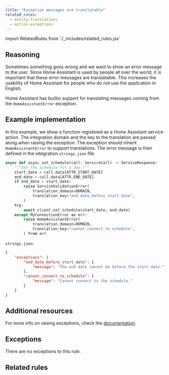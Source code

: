 ```yaml
---
title: "Exception messages are translatable"
related_rules:
  - entity-translations
  - action-exceptions
---
```

import RelatedRules from './_includes/related_rules.jsx'

## Reasoning

Sometimes something goes wrong and we want to show an error message to the user.
Since Home Assistant is used by people all over the world, it is important that these error messages are translatable.
This increases the usability of Home Assistant for people who do not use the application in English.

Home Assistant has builtin support for translating messages coming from the `HomeAssistantError` exception.

## Example implementation

In this example, we show a function registered as a Home Assistant service action.
The integration domain and the key to the translation are passed along when raising the exception.
The exception should inherit `HomeAssistantError` to support translations.
The error message is then defined in the integration `strings.json` file.

```python {6-9,13-16} showLineNumbers
async def async_set_schedule(call: ServiceCall) -> ServiceResponse:
    """Set the schedule for a day."""
    start_date = call.data[ATTR_START_DATE]
    end_date = call.data[ATTR_END_DATE]
    if end_date < start_date:
        raise ServiceValidationError(
            translation_domain=DOMAIN,
            translation_key="end_date_before_start_date",
        )
    try:
        await client.set_schedule(start_date, end_date)
    except MyConnectionError as err:
        raise HomeAssistantError(
            translation_domain=DOMAIN,
            translation_key="cannot_connect_to_schedule",
        ) from err
```

`strings.json`:
```json
{
    "exceptions": {
        "end_date_before_start_date": {
            "message": "The end date cannot be before the start date."
        },
        "cannot_connect_to_schedule": {
            "message": "Cannot connect to the schedule."
        }
    }
}
```

## Additional resources

For more info on raising exceptions, check the [documentation](/docs/core/platform/raising_exceptions).

## Exceptions

There are no exceptions to this rule.

## Related rules

<RelatedRules relatedRules={frontMatter.related_rules}></RelatedRules>
